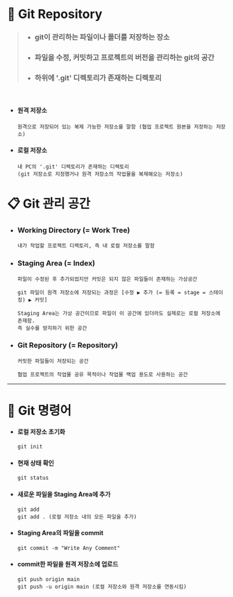 # 📁 Git Repository
> - ### git이 관리하는 파일이나 폴더를 저장하는 장소   
> - ### 파일을 수정, 커밋하고 프로젝트의 버전을 관리하는 git의 공간   
> - ### 하위에 '.git' 디렉토리가 존재하는 디렉토리
<br/>

- #### 원격 저장소
	  원격으로 저장되어 있는 복제 가능한 저장소를 말함 (협업 프로젝트 원본을 저장하는 저장소)
- #### 로컬 저장소
	  내 PC의 '.git' 디렉토리가 존재하는 디렉토리
  	  (git 저장소로 지정했거나 원격 저장소의 작업물을 복제해오는 저장소)
    
   
   
# 📋 Git 관리 공간

- ### Working Directory (= Work Tree)
	  내가 작업할 프로젝트 디렉토리, 즉 내 로컬 저장소를 말함
- ### Staging Area (= Index)
	  파일이 수정된 후 추가되었지만 커밋은 되지 않은 파일들이 존재하는 가상공간
 
	  git 파일이 원격 저장소에 저장되는 과정은 [수정 ▶ 추가 (= 등록 = stage = 스테이징) ▶ 커밋]
  
	  Staging Area는 가상 공간이므로 파일이 이 공간에 있더라도 실제로는 로컬 저장소에 존재함.
  	  즉 실수를 방지하기 위한 공간
- ### Git Repository (= Repository)
	  커밋한 파일들이 저장되는 공간
 
 	  협업 프로젝트의 작업물 공유 목적이나 작업물 백업 용도로 사용하는 공간
----
# 📖 Git 명령어

- #### 로컬 저장소 초기화
	  git init
+ #### 현재 상태 확인
  	  git status
* #### 새로운 파일을 Staging Area에 추가
	  git add
  	  git add . (로컬 저장소 내의 모든 파일을 추가)
- #### Staging Area의 파일을 commit
	  git commit -m "Write Any Comment"
- #### commit한 파일을 원격 저장소에 업로드
	  git push origin main
  	  git push -u origin main (로컬 저장소와 원격 저장소를 연동시킴)
